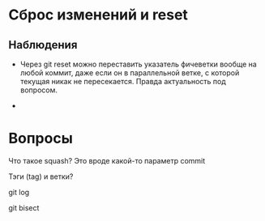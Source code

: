 







# Сброс изменений и reset



## Наблюдения

* Через git reset можно переставить указатель фичеветки вообще на любой коммит, даже если он в параллельной ветке, с которой текущая никак не пересекается. Правда актуальность под вопросом.



* 

# Вопросы

Что такое squash? Это вроде какой-то параметр commit

Тэги (tag) и ветки?

git log

git bisect